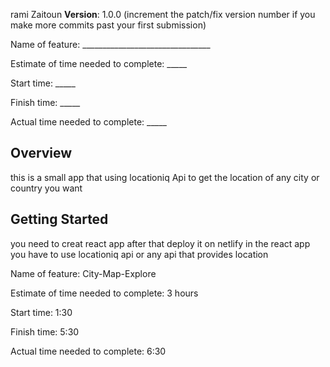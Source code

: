 

 rami Zaitoun 
**Version**: 1.0.0 (increment the patch/fix version number if you make more commits past your first submission)

Name of feature: ________________________________

Estimate of time needed to complete: _____

Start time: _____

Finish time: _____

Actual time needed to complete: _____
## Overview
<!-- Provide a high level overview of what this application is and why you are building it, beyond the fact that it's an assignment for this class. (i.e. What's your problem domain?) -->
this is a small app that using locationiq Api to get the location of any city or country you want 
## Getting Started
<!-- What are the steps that a user must take in order to build this app on their own machine and get it running? -->
you need to creat react app after that deploy it on netlify in the react  app you have to use locationiq api or any api that provides location

Name of feature: City-Map-Explore 

Estimate of time needed to complete: 3 hours

Start time: 1:30

Finish time: 5:30

Actual time needed to complete: 6:30

